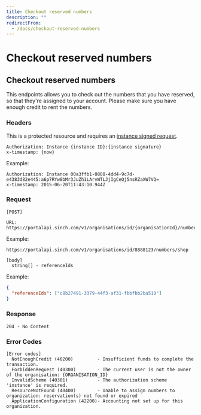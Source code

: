 ```yaml
---
title: Checkout reserved numbers
description: ""
redirectFrom:
  - /docs/checkout-reserved-numbers
---
```


# Checkout reserved numbers

## Checkout reserved numbers

This endpoints allows you to check out the numbers that you have reserved, so that they're assigned to your account. Please make sure you have enough credit to rent the numbers.

### Headers

This is a protected resource and requires an [instance signed request](authentication.md#instance-signed-request).

```text
Authorization: Instance {instance ID}:{instance signature}
x-timestamp: {now}
```

Example:

```text
Authorization: Instance 00a3ffb1-0808-4dd4-9c7d-e4383d82e445:a6p7RYw8bMr3JuZh1LArvWTLJjIgCeQj5nsRZaXW7VQ=
x-timestamp: 2015-06-20T11:43:10.944Z
```

### Request

```text
[POST]

URL:
https://portalapi.sinch.com/v1/organisations/id/{organisationId}/numbers/shop
```

Example:

```text
https://portalapi.sinch.com/v1/organisations/id/8888123/numbers/shop

[body]
  string[] - referenceIds
```

Example:

```json
{
  "referenceIds": ["c8b27491-3379-44f3-af31-fbbfbb2ba510"]
}
```

### Response

```text
204 - No Content
```

### Error Codes

```text
[Error codes]
  NotEnoughCredit (40200)         - Insufficient funds to complete the transaction.
  ForbiddenRequest (40300)        - The current user is not the owner of the organisation: {ORGANISATION_ID}
  InvalidScheme (40301)           - The authorization scheme 'instance' is required.
  ResourceNotFound (40400)        - Unable to assign numbers to organization: reservation(s) not found or expired
  ApplicationConfiguration (42200)- Accounting not set up for this organization.
```

